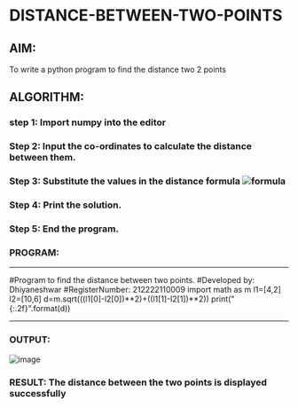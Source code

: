 # DISTANCE-BETWEEN-TWO-POINTS

## AIM:
To write a python program to find the distance two 2 points
## ALGORITHM:
### step 1: Import numpy into the editor
### Step 2: Input the co-ordinates to calculate the distance between them.
### Step 3: Substitute the values in the distance formula  ![formula](/formula.JPG)
### Step 4: Print the solution.
### Step 5: End the program. 
### PROGRAM:
***
#Program to find the distance between two points.
#Developed by: Dhiyaneshwar
#RegisterNumber: 212222110009
import math  as m
l1=[4,2]
l2=[10,6]
d=m.sqrt(((l1[0]-l2[0])**2)+((l1[1]-l2[1])**2))
print("{:.2f}".format(d))
***

### OUTPUT:
![image](https://github.com/Dhiyanesh24/DISTANCE-BETWEEN-TWO-POINTS/assets/118362288/0b7222fa-ed2c-4f8d-b026-c252e2a42bb9)


### RESULT: The distance between the two points is displayed successfully

